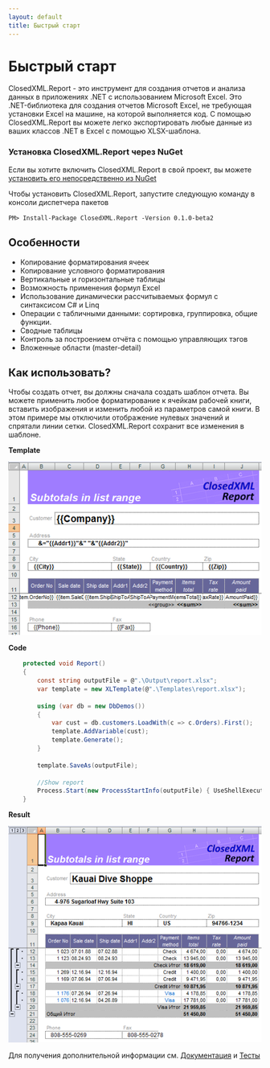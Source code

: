 ```yaml
---
layout: default
title: Быстрый старт
---
```


# Быстрый старт


ClosedXML.Report - это инструмент для создания отчетов и анализа данных в приложениях .NET с использованием Microsoft Excel. Это .NET-библиотека для создания отчетов Microsoft Excel, не требующая установки Excel на машине, на которой выполняется код. С помощью ClosedXML.Report вы можете легко экспортировать любые данные из ваших классов .NET в Excel с помощью XLSX-шаблона.

### Установка ClosedXML.Report через NuGet

Если вы хотите включить ClosedXML.Report в свой проект, вы можете [установить его непосредственно из NuGet](https://www.nuget.org/packages/ClosedXML.Report/)

Чтобы установить ClosedXML.Report, запустите следующую команду в консоли диспетчера пакетов

```
PM> Install-Package ClosedXML.Report -Version 0.1.0-beta2
```

## Особенности

* Копирование форматирования ячеек 
* Копирование условного форматирования
* Вертикальные и горизонтальные таблицы
* Возможность применения формул Excel 
* Использование динамически рассчитываемых формул с синтаксисом C# и Linq 
* Операции с табличными данными: сортировка, группировка, общие функции. 
* Сводные таблицы 
* Контроль за построением отчёта с помощью управляющих тэгов
* Вложенные области (master-detail) 

## Как использовать?
Чтобы создать отчет, вы должны сначала создать шаблон отчета. Вы можете применить любое форматирование к ячейкам рабочей книги, вставить изображения и изменить любой из параметров самой книги. В этом примере мы отключили отображение нулевых значений и спрятали линии сетки. ClosedXML.Report сохранит все изменения в шаблоне.
 

**Template**

![template1](../../images/quick-start-01.png)

**Code**

```c#
    protected void Report()
    {
        const string outputFile = @".\Output\report.xlsx";
        var template = new XLTemplate(@".\Templates\report.xlsx");

        using (var db = new DbDemos())
        {
            var cust = db.customers.LoadWith(c => c.Orders).First();
            template.AddVariable(cust);
            template.Generate();
        }

        template.SaveAs(outputFile);

        //Show report
        Process.Start(new ProcessStartInfo(outputFile) { UseShellExecute = true });
    }
```

**Result**

![result1](../../images/quick-start-02.png)

Для получения дополнительной информации см. [Документация](index) и [Тесты](https://github.com/ClosedXML/ClosedXML.Report/tree/master/tests)
